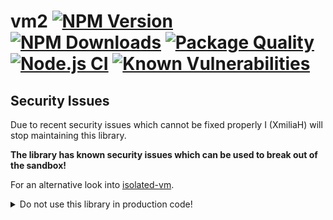 # vm2 [![NPM Version][npm-image]][npm-url] [![NPM Downloads][downloads-image]][downloads-url] [![Package Quality][quality-image]][quality-url] [![Node.js CI](https://github.com/patriksimek/vm2/actions/workflows/node-test.yml/badge.svg)](https://github.com/patriksimek/vm2/actions/workflows/node-test.yml) [![Known Vulnerabilities][snyk-image]][snyk-url]

## Security Issues

Due to recent security issues which cannot be fixed properly I (XmiliaH) will stop maintaining this library.

**The library has known security issues which can be used to break out of the sandbox!**

For an alternative look into [isolated-vm](https://www.npmjs.com/package/isolated-vm).

<details>
<summary>Do not use this library in production code!</summary>

vm2 is a sandbox that can run untrusted code with whitelisted Node's built-in modules. **NOT!** Securely!

## Features

* Runs untrusted code securely in a single process with your code side by side
* Full control over the sandbox's console output
* The sandbox has limited access to the process's methods
* It is possible to require modules (built-in and external) from the sandbox
* You can limit access to certain (or all) built-in modules
* You can securely call methods and exchange data and callbacks between sandboxes
* Is immune to all known methods of attacks
* Transpiler support

## How does it work

* It uses the internal VM module to create a secure context.
* It uses [Proxies](https://developer.mozilla.org/docs/Web/JavaScript/Reference/Global_Objects/Proxy) to prevent escaping from the sandbox.
* It overrides the built-in require to control access to modules.

## What is the difference between Node's vm and vm2?

Try it yourself:

```js
const vm = require('vm');
vm.runInNewContext('this.constructor.constructor("return process")().exit()');
console.log('Never gets executed.');
```

```js
const {VM} = require('vm2');
new VM().run('this.constructor.constructor("return process")().exit()');
// Throws ReferenceError: process is not defined
```

## Installation

**IMPORTANT**: VM2 requires Node.js 6 or newer.

```sh
npm install vm2
```

## Quick Example

```js
const {VM} = require('vm2');
const vm = new VM();

vm.run(`process.exit()`); // TypeError: process.exit is not a function
```

```js
const {NodeVM} = require('vm2');
const vm = new NodeVM({
    require: {
        external: true,
        root: './'
    }
});

vm.run(`
    var request = require('request');
    request('http://www.google.com', function (error, response, body) {
        console.error(error);
        if (!error && response.statusCode == 200) {
            console.log(body); // Show the HTML for the Google homepage.
        }
    });
`, 'vm.js');
```

## Documentation

* [VM](#vm)
* [NodeVM](#nodevm)
* [VMScript](#vmscript)
* [Error handling](#error-handling)
* [Debugging a sandboxed code](#debugging-a-sandboxed-code)
* [Read-only objects](#read-only-objects-experimental)
* [Protected objects](#protected-objects-experimental)
* [Cross-sandbox relationships](#cross-sandbox-relationships)
* [CLI](#cli)
* [2.x to 3.x changes](https://github.com/patriksimek/vm2/wiki/2.x-to-3.x-changes)
* [1.x and 2.x docs](https://github.com/patriksimek/vm2/wiki/1.x-and-2.x-docs)
* [Contributing](https://github.com/patriksimek/vm2/wiki/Contributing)

## VM

VM is a simple sandbox to synchronously run untrusted code without the `require` feature. Only JavaScript built-in objects and Node's `Buffer` are available. Scheduling functions (`setInterval`, `setTimeout` and `setImmediate`) are not available by default.

**Options:**

* `timeout` - Script timeout in milliseconds. **WARNING**: You might want to use this option together with `allowAsync=false`. Further, operating on returned objects from the sandbox can run arbitrary code and circumvent the timeout. One should test if the returned object is a primitive with `typeof` and fully discard it (doing logging or creating error messages with such an object might also run arbitrary code again) in the other case.
* `sandbox` - VM's global object.
* `compiler` - `javascript` (default) or `coffeescript` or custom compiler function. The library expects you to have coffee-script pre-installed if the compiler is set to `coffeescript`.
* `eval` - If set to `false` any calls to `eval` or function constructors (`Function`, `GeneratorFunction`, etc.) will throw an `EvalError` (default: `true`).
* `wasm` -  If set to `false` any attempt to compile a WebAssembly module will throw a `WebAssembly.CompileError` (default: `true`).
* `allowAsync` - If set to `false` any attempt to run code using `async` will throw a `VMError` (default: `true`).

**IMPORTANT**: Timeout is only effective on synchronous code that you run through `run`. Timeout does **NOT** work on any method returned by VM. There are some situations when timeout doesn't work - see [#244](https://github.com/patriksimek/vm2/pull/244).

```js
const {VM} = require('vm2');

const vm = new VM({
    timeout: 1000,
    allowAsync: false,
    sandbox: {}
});

vm.run('process.exit()'); // throws ReferenceError: process is not defined
```

You can also retrieve values from VM.

```js
let number = vm.run('1337'); // returns 1337
```

**TIP**: See tests for more usage examples.

## NodeVM

Unlike `VM`, `NodeVM` allows you to require modules in the same way that you would in the regular Node's context.

**Options:**

* `console` - `inherit` to enable console, `redirect` to redirect to events, `off` to disable console (default: `inherit`).
* `sandbox` - VM's global object.
* `compiler` - `javascript` (default) or `coffeescript` or custom compiler function (which receives the code, and it's file path). The library expects you to have coffee-script pre-installed if the compiler is set to `coffeescript`.
* `eval` - If set to `false` any calls to `eval` or function constructors (`Function`, `GeneratorFunction`, etc.) will throw an `EvalError` (default: `true`).
* `wasm` -  If set to `false` any attempt to compile a WebAssembly module will throw a `WebAssembly.CompileError` (default: `true`).
* `sourceExtensions` - Array of file extensions to treat as source code (default: `['js']`).
* `require` - `true`, an object or a Resolver to enable `require` method (default: `false`).
* `require.external` - Values can be `true`, an array of allowed external modules, or an object (default: `false`). All paths matching `/node_modules/${any_allowed_external_module}/(?!/node_modules/)` are allowed to be required.
* `require.external.modules` - Array of allowed external modules. Also supports wildcards, so specifying `['@scope/*-ver-??]`, for instance, will allow using all modules having a name of the form `@scope/something-ver-aa`, `@scope/other-ver-11`, etc. The `*` wildcard does not match path separators.
* `require.external.transitive` - Boolean which indicates if transitive dependencies of external modules are allowed (default: `false`). **WARNING**: When a module is required transitively, any module is then able to require it normally, even if this was not possible before it was loaded.
* `require.builtin` - Array of allowed built-in modules, accepts ["\*"] for all (default: none). **WARNING**: "\*" can be dangerous as new built-ins can be added.
* `require.root` - Restricted path(s) where local modules can be required (default: every path).
* `require.mock` - Collection of mock modules (both external or built-in).
* `require.context` - `host` (default) to require modules in the host and proxy them into the sandbox. `sandbox` to load, compile, and require modules in the sandbox. `callback(moduleFilename, ext)` to dynamically choose a context per module. The default will be sandbox is nothing is specified. Except for `events`, built-in modules are always required in the host and proxied into the sandbox.
* `require.import` - An array of modules to be loaded into NodeVM on start.
* `require.resolve` - An additional lookup function in case a module wasn't found in one of the traditional node lookup paths.
* `require.customRequire` - Use instead of the `require` function to load modules from the host.
* `require.strict` - `false` to not force strict mode on modules loaded by require (default: `true`).
* `require.fs` - Custom file system implementation.
* `nesting` - **WARNING**: Allowing this is a security risk as scripts can create a NodeVM which can require any host module. `true` to enable VMs nesting (default: `false`).
* `wrapper` - `commonjs` (default) to wrap script into CommonJS wrapper, `none` to retrieve value returned by the script.
* `argv` - Array to be passed to `process.argv`.
* `env` - Object to be passed to `process.env`.
* `strict` - `true` to loaded modules in strict mode (default: `false`).

**IMPORTANT**: Timeout is not effective for NodeVM so it is not immune to `while (true) {}` or similar evil.

**REMEMBER**: The more modules you allow, the more fragile your sandbox becomes.

```js
const {NodeVM} = require('vm2');

const vm = new NodeVM({
    console: 'inherit',
    sandbox: {},
    require: {
        external: true,
        builtin: ['fs', 'path'],
        root: './',
        mock: {
            fs: {
                readFileSync: () => 'Nice try!'
            }
        }
    }
});

// Sync

let functionInSandbox = vm.run('module.exports = function(who) { console.log("hello "+ who); }');
functionInSandbox('world');

// Async

let functionWithCallbackInSandbox = vm.run('module.exports = function(who, callback) { callback("hello "+ who); }');
functionWithCallbackInSandbox('world', (greeting) => {
    console.log(greeting);
});
```

When `wrapper` is set to `none`, `NodeVM` behaves more like `VM` for synchronous code.

```js
assert.ok(vm.run('return true') === true);
```

**TIP**: See tests for more usage examples.

### Loading modules by relative path

To load modules by relative path, you must pass the full path of the script you're running as a second argument to vm's `run` method if the script is a string. The filename is then displayed in any stack traces generated by the script.

```js
vm.run('require("foobar")', '/data/myvmscript.js');
```

If the script you are running is a VMScript, the path is given in the VMScript constructor.

```js
const script = new VMScript('require("foobar")', {filename: '/data/myvmscript.js'});
vm.run(script);
```

### Resolver

A resolver can be created via `makeResolverFromLegacyOptions` and be used for multiple `NodeVM` instances allowing to share compiled module code potentially speeding up load times. The first example of `NodeVM` can be rewritten using `makeResolverFromLegacyOptions` as follows.

```js
const resolver = makeResolverFromLegacyOptions({
    external: true,
    builtin: ['fs', 'path'],
    root: './',
    mock: {
        fs: {
            readFileSync: () => 'Nice try!'
        }
    }
});
const vm = new NodeVM({
    console: 'inherit',
    sandbox: {},
    require: resolver
});
```

## VMScript

You can increase performance by using precompiled scripts. The precompiled VMScript can be run multiple times. It is important to note that the code is not bound to any VM (context); rather, it is bound before each run, just for that run.

```js
const {VM, VMScript} = require('vm2');

const vm = new VM();
const script = new VMScript('Math.random()');
console.log(vm.run(script));
console.log(vm.run(script));
```

It works for both `VM` and `NodeVM`.

```js
const {NodeVM, VMScript} = require('vm2');

const vm = new NodeVM();
const script = new VMScript('module.exports = Math.random()');
console.log(vm.run(script));
console.log(vm.run(script));
```

Code is compiled automatically the first time it runs. One can compile the code anytime with `script.compile()`. Once the code is compiled, the method has no effect.

## Error handling

Errors in code compilation and synchronous code execution can be handled by `try-catch`. Errors in asynchronous code execution can be handled by attaching `uncaughtException` event handler to Node's `process`.

```js
try {
    var script = new VMScript('Math.random()').compile();
} catch (err) {
    console.error('Failed to compile script.', err);
}

try {
    vm.run(script);
} catch (err) {
    console.error('Failed to execute script.', err);
}

process.on('uncaughtException', (err) => {
    console.error('Asynchronous error caught.', err);
});
```

## Debugging a sandboxed code

You can debug or inspect code running in the sandbox as if it was running in a normal process.

* You can use breakpoints (which requires you to specify a script file name)
* You can use `debugger` keyword.
* You can use step-in to step inside the code running in the sandbox.

### Example

/tmp/main.js:

```js
const {VM, VMScript} = require('.');
const fs = require('fs');
const file = `${__dirname}/sandbox.js`;

// By providing a file name as second argument you enable breakpoints
const script = new VMScript(fs.readFileSync(file), file);

new VM().run(script);
```

/tmp/sandbox.js

```js
const foo = 'ahoj';

// The debugger keyword works just fine everywhere.
// Even without specifying a file name to the VMScript object.
debugger;
```

## Read-only objects (experimental)

To prevent sandboxed scripts from adding, changing, or deleting properties from the proxied objects, you can use `freeze` methods to make the object read-only. This is only effective inside VM. Frozen objects are affected deeply. Primitive types cannot be frozen.

**Example without using `freeze`:**

```js
const util = {
    add: (a, b) => a + b
}

const vm = new VM({
    sandbox: {util}
});

vm.run('util.add = (a, b) => a - b');
console.log(util.add(1, 1)); // returns 0
```

**Example with using `freeze`:**

```js
const vm = new VM(); // Objects specified in the sandbox cannot be frozen.
vm.freeze(util, 'util'); // Second argument adds object to global.

vm.run('util.add = (a, b) => a - b'); // Fails silently when not in strict mode.
console.log(util.add(1, 1)); // returns 2
```

**IMPORTANT:** It is not possible to freeze objects that have already been proxied to the VM.

## Protected objects (experimental)

Unlike `freeze`, this method allows sandboxed scripts to add, change, or delete properties on objects, with one exception - it is not possible to attach functions. Sandboxed scripts are therefore not able to modify methods like `toJSON`, `toString` or `inspect`.

**IMPORTANT:** It is not possible to protect objects that have already been proxied to the VM.

## Cross-sandbox relationships

```js
const assert = require('assert');
const {VM} = require('vm2');

const sandbox = {
    object: new Object(),
    func: new Function(),
    buffer: new Buffer([0x01, 0x05])
}

const vm = new VM({sandbox});

assert.ok(vm.run(`object`) === sandbox.object);
assert.ok(vm.run(`object instanceof Object`));
assert.ok(vm.run(`object`) instanceof Object);
assert.ok(vm.run(`object.__proto__ === Object.prototype`));
assert.ok(vm.run(`object`).__proto__ === Object.prototype);

assert.ok(vm.run(`func`) === sandbox.func);
assert.ok(vm.run(`func instanceof Function`));
assert.ok(vm.run(`func`) instanceof Function);
assert.ok(vm.run(`func.__proto__ === Function.prototype`));
assert.ok(vm.run(`func`).__proto__ === Function.prototype);

assert.ok(vm.run(`new func() instanceof func`));
assert.ok(vm.run(`new func()`) instanceof sandbox.func);
assert.ok(vm.run(`new func().__proto__ === func.prototype`));
assert.ok(vm.run(`new func()`).__proto__ === sandbox.func.prototype);

assert.ok(vm.run(`buffer`) === sandbox.buffer);
assert.ok(vm.run(`buffer instanceof Buffer`));
assert.ok(vm.run(`buffer`) instanceof Buffer);
assert.ok(vm.run(`buffer.__proto__ === Buffer.prototype`));
assert.ok(vm.run(`buffer`).__proto__ === Buffer.prototype);
assert.ok(vm.run(`buffer.slice(0, 1) instanceof Buffer`));
assert.ok(vm.run(`buffer.slice(0, 1)`) instanceof Buffer);
```

## CLI

Before you can use vm2 in the command line, install it globally with `npm install vm2 -g`.

```sh
vm2 ./script.js
```

## Known Issues

* **There are known security issues to circumvent the sandbox.**
* It is not possible to define a class that extends a proxied class. This includes using a proxied class in `Object.create`.
* Direct eval does not work.
* Logging sandbox arrays will repeat the array part in the properties.
* Source code transformations can result a different source string for a function.
* There are ways to crash the node process from inside the sandbox.

## Deployment

1. Update the `CHANGELOG.md`
2. Update the `package.json` version number
3. Commit the changes
4. Run `npm publish`

## Sponsors

[![Integromat][integromat-image]][integromat-url]

[npm-image]: https://img.shields.io/npm/v/vm2.svg?style=flat-square
[npm-url]: https://www.npmjs.com/package/vm2
[downloads-image]: https://img.shields.io/npm/dm/vm2.svg?style=flat-square
[downloads-url]: https://www.npmjs.com/package/vm2
[quality-image]: http://npm.packagequality.com/shield/vm2.svg?style=flat-square
[quality-url]: http://packagequality.com/#?package=vm2
[travis-image]: https://img.shields.io/travis/patriksimek/vm2/master.svg?style=flat-square&label=unit
[travis-url]: https://travis-ci.org/patriksimek/vm2
[snyk-image]: https://snyk.io/test/github/patriksimek/vm2/badge.svg
[snyk-url]: https://snyk.io/test/github/patriksimek/vm2
[integromat-image]: https://static.integromat.com/logo/45_text.png
[integromat-url]: https://www.integromat.com

</details>